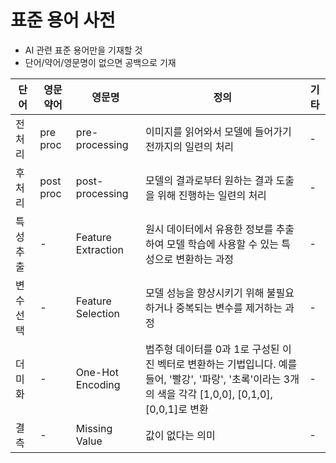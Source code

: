 # 표준 용어 사전
- AI 관련 표준 용어만을 기재할 것
- 단어/약어/영문명이 없으면 공백으로 기재

| 단어      | 영문약어 | 영문명           | 정의                            | 기타  |
|-----------|----------|------------------|---------------------------------|-------|
| 전처리 | pre proc | pre-processing   | 이미지를 읽어와서 모델에 들어가기 전까지의 일련의 처리 | - |
| 후처리 | post proc    | post-processing   | 모델의 결과로부터 원하는 결과 도출을 위해 진행하는 일련의 처리 | - |
| 특성추출 | -    | Feature Extraction   | 원시 데이터에서 유용한 정보를 추출하여 모델 학습에 사용할 수 있는 특성으로 변환하는 과정   | - |
| 변수선택 | -   | Feature Selection   | 모델 성능을 향상시키기 위해 불필요하거나 중복되는 변수를 제거하는 과정   | - |
| 더미화 | -   | One-Hot Encoding   | 범주형 데이터를 0과 1로 구성된 이진 벡터로 변환하는 기법입니다. 예를 들어, '빨강', '파랑', '초록'이라는 3개의 색을 각각 [1,0,0], [0,1,0], [0,0,1]로 변환   |- |
| 결측 | -   | Missing Value  | 값이 없다는 의미  |- |


